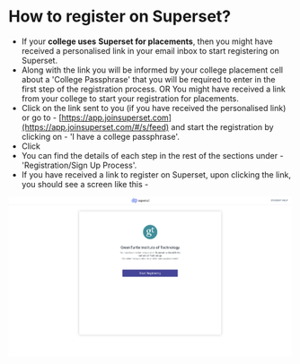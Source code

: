 # How to register on Superset?

* If your **college uses** **Superset for placements**, then you might have received a personalised link in your email inbox to start registering on Superset.  
* Along with the link you will be informed by your college placement cell about a 'College Passphrase' that you will be required to enter in the first step of the registration process. OR You might have received a link from your college to start your registration for placements.
* Click on the link sent to you \(if you have received the personalised link\) or go to - [https://app.joinsuperset.com](https://app.joinsuperset.com/#/s/feed) and start the registration by clicking on - 'I have a college passphrase'. 
* Click
* You can find the details of each step in the rest of the sections under - 'Registration/Sign Up Process'.
* If you have received a link to register on Superset, upon clicking the link, you should see a screen like this -

![](../../.gitbook/assets/image%20%28117%29.png)





